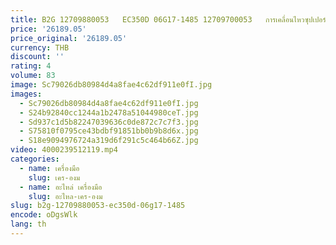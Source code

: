 ```yaml
---
title: B2G 12709880053   EC350D 06G17-1485 12709700053   การเคลื่อนไหวซุปเปอร์ชาร์จเจอร์ D8K
price: '26189.05'
price_original: '26189.05'
currency: THB
discount: ''
rating: 4
volume: 83
image: Sc79026db80984d4a8fae4c62df911e0fI.jpg
images:
  - Sc79026db80984d4a8fae4c62df911e0fI.jpg
  - S24b92840cc1244a1b2478a51044980ceT.jpg
  - Sd937c1d5b82247039636c0de872c7c7f3.jpg
  - S75810f0795ce43bdbf91851bb0b9b8d6x.jpg
  - S18e9094976724a319d6f291c5c464b66Z.jpg
video: 4000239512119.mp4
categories:
  - name: เครื่องมือ
    slug: เคร-องม
  - name: อะไหล่ เครื่องมือ
    slug: อะไหล-เคร-องม
slug: b2g-12709880053-ec350d-06g17-1485
encode: oDgsWlk
lang: th
---
```

  
